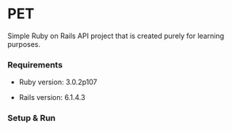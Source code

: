 # PET

Simple Ruby on Rails API project that is created purely for learning purposes.

### Requirements

- Ruby version: 3.0.2p107

- Rails version: 6.1.4.3

### Setup & Run
